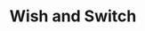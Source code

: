 ---
title:          Wish and Switch
slug:           was

names:
  chinese:      換樂無窮
  previous:     Endless Exchange of Enjoyment
genre:          modern
episodes:       20
broadcast:
  start:        2012-01-02
  end:          2012-01-28
producer:       Lam Chi-Wah
starring:       Myolie Wu, Johnson Lee, <mark>Selena Lee</mark>, Vincent Wong
synopsis:       By accident, FAN SHUK-HEUNG (Myolie Wu) visits a magical website that lets its visitors barter anything they own exchange for anything they want. Here, you can barter your slender waist for a place at an exclusive school for your younger brother, or exchange your luck for a lover for your dear friend. Heung is hooked almost immediately. Later on when she suspects that her husband, KOO KA-YAN (Johnson Lee), has a woman outside, she visits the website again to exchange her identity with that of her good friend HAU YEUK-HOI (Selena Lee), who has married into a wealthy family. Heung hopes that Hoi can help her win back her husband’s love. Hoi hopes that Heung can teach her overbearing mother-in-law, LUI FONG (Kiki Sheung), a good lesson. Neither of them has thought that they will become hopelessly addicted to their new identity. By the time they realize how dangerous it will be if they carry on, the magical website has already been removed. The two families get entangled with each other as a result. Ironically, Heung has an affair with Yan! From then on, every day is filled with both laughter and anger for the two families.
role:           lead

characters:
  -
    fullname:       Hau Yeuk-Hoi (Hailey)
    age:            29
    identity:       Senior Manager of PR at Ging Laap Enterprises
    appearance:     1-20
    personality:    Beautiful and virtuous, generous, gentle and polite. Superficial surface, but behind the scene she is very lonely and feel empty.
    background:     Hailey is born in a well-off family, and is very diligent. Her parents died when she was eight years old, thus relying on her aunt. During this period, she learnt how to be self-reliant and has then developed an independent personality. After graduating from University of Hong Kong, she then went to United States to work and study part-time. During the period while she was working in a famous shop, she met Wing Yiu (Vincent Wong). They both got to know each other only for seven days, and then were married happily. But behind the truth, they were only husband-and-wife through an agreement. They were married only to help to strengthen the company, and were only nominal couple. After returning to Hong Kong, Hailey joined the company and hold an important position that her commercial skill are progressing very well. Even the subordinates also agree that she is the most efficient person in the company. Hailey and Fan Suk-Heung are secondary school mates and were as close as sisters. However because Hailey went overseas to study, they both gradually drifted apart.
    happenings:     After returning to Hong Kong, Hailey met Suk Heung and the two ascended the friendship. Suk Heung trust Hailey and complained and cried to her when she suspected that her husband Ku Ka-Yan had an extramarital affair. Hailey knew about the magical website through Suk Heung, and both decided to use the website to exchange identity to use her ability to help Suk Heung snatch back her husband. When the exchange of identities have been confirmed, and had misunderstandings, both wanted to switch back to their own identities but couldn’t because of the library renovation. Thus, both of them couldn’t get hold of the magical website and have to temporarily continue with their “new identity”.<br>Hailey is not used to housewife lifestyle, thus she also lacks of patience in handling family problems. Her way of handling matters made Suk Heung very discontented. On the other hand, she also found out that Suk Heung has caused her trouble by constantly provoking her husband and mother-in-law Lui Fung, and this caused Hailey to have a big headache, giving her the resistant to restore back the original identity. At the same time, she is also tired of having such wealthy lifestyle, and has found the family warmth in the Ku family. She is also being slowly attracted to Ka Yan, and couldn’t restrain from showing her love…<br>Heung found out that Hailey had intentions on Ka Yan. There was a misunderstanding during that period which made Suk Heung think that Hailey was having an affair with her husband. Suk Heung forced Hailey to switch back their identities and this caused more dispute during an occasion whereby both accidentally destroyed the only computer which had the magical website. This caused both of them unable to restore to their original identities and subsequently, their quarrels ended. In order to prevent Suk Heung from snatching away her husband, Hailey joined the company as a secretary, and during the period, she actually discovered that she has all along been in love with her husband…
---